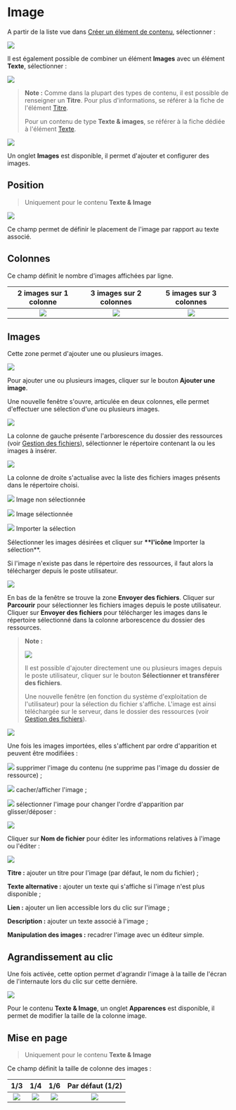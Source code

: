 # Image

A partir de la liste vue dans [Créer un élément de contenu](../creer-un-element-de-contenu.md), sélectionner :

![](../../../.gitbook/assets/add_content_images.png)

Il est également possible de combiner un élément **Images** avec un élément **Texte**, sélectionner :

![](../../../.gitbook/assets/add_content_texte_images.png)

> **Note :** Comme dans la plupart des types de contenu, il est possible de renseigner un **Titre**. Pour plus d'informations, se référer à la fiche de l'élément [Titre](titre.md).
>
> Pour un contenu de type **Texte & images**, se référer à la fiche dédiée à l'élément [Texte](texte.md).

![](../../../.gitbook/assets/add_content_images_ong.png)

Un onglet **Images** est disponible, il permet d'ajouter et configurer des images.

## Position

> Uniquement pour le contenu **Texte & Image**

![](../../../.gitbook/assets/add_content_img_pos%20%281%29.png)

Ce champ permet de définir le placement de l'image par rapport au texte associé.

## **Colonnes**

Ce champ définit le nombre d'images affichées par ligne.

| 2 images sur 1 colonne | 3 images sur 2 colonnes | 5 images sur 3 colonnes |
| :---: | :---: | :---: |
| ![](../../../.gitbook/assets/add_content_img_ex3%20%281%29.png) | ![](../../../.gitbook/assets/add_content_img_ex1.png) | ![](../../../.gitbook/assets/add_content_img_ex2-1.png) |

## **Images**

Cette zone permet d'ajouter une ou plusieurs images.

![](../../../.gitbook/assets/add_content_btn_add1.png)

Pour ajouter une ou plusieurs images, cliquer sur le bouton **Ajouter une image**.

Une nouvelle fenêtre s'ouvre, articulée en deux colonnes, elle permet d'effectuer une sélection d'une ou plusieurs images.

![](../../../.gitbook/assets/add_content_file1-1.png)

La colonne de gauche présente l'arborescence du dossier des ressources \(voir [Gestion des fichiers](https://www.gitbook.com/book/agrosup-dijon-eduter/guide-utilisation-typo3/edit#)\), sélectionner le répertoire contenant la ou les images à insérer.

![](../../../.gitbook/assets/add_content_file2.png)

La colonne de droite s'actualise avec la liste des fichiers images présents dans le répertoire choisi.

![](../../../.gitbook/assets/btn_selection_off.png) Image non sélectionnée

![](../../../.gitbook/assets/btn_selection_on.png) Image sélectionnée

![](../../../.gitbook/assets/btn_import.png) Importer la sélection

Sélectionner les images désirées et cliquer sur **\*\*l'icône** Importer la sélection\*\*.

Si l'image n'existe pas dans le répertoire des ressources, il faut alors la télécharger depuis le poste utilisateur.

![](../../../.gitbook/assets/file_upload.png)

En bas de la fenêtre se trouve la zone **Envoyer des fichiers**. Cliquer sur **Parcourir** pour sélectionner les fichiers images depuis le poste utilisateur. Cliquer sur **Envoyer des fichiers** pour télécharger les images dans le répertoire sélectionné dans la colonne arborescence du dossier des ressources.

> **Note :**
>
> ![](../../../.gitbook/assets/btn_import_img.png)
>
> Il est possible d'ajouter directement une ou plusieurs images depuis le poste utilisateur, cliquer sur le bouton **Sélectionner et transférer des fichiers**.
>
> Une nouvelle fenêtre \(en fonction du système d'exploitation de l'utilisateur\) pour la sélection du fichier s'affiche. L'image est ainsi téléchargée sur le serveur, dans le dossier des ressources \(voir [Gestion des fichiers](https://www.gitbook.com/book/agrosup-dijon-eduter/guide-utilisation-typo3/edit#)\).

![](../../../.gitbook/assets/add_content_img_list.png)

Une fois les images importées, elles s'affichent par ordre d'apparition et peuvent être modifiées :

![](../../../.gitbook/assets/rm_btn-1.png) supprimer l'image du contenu \(ne supprime pas l'image du dossier de ressource\) ;

![](../../../.gitbook/assets/hide_btn%20%281%29.png) cacher/afficher l'image ;

![](../../../.gitbook/assets/btn_select.png) sélectionner l'image pour changer l'ordre d'apparition par glisser/déposer :

![](../../../.gitbook/assets/add_content_img_order.png)

Cliquer sur **Nom de fichier** pour éditer les informations relatives à l'image ou l'éditer :

![](../../../.gitbook/assets/add_content_img_edit.png)

**Titre :** ajouter un titre pour l'image \(par défaut, le nom du fichier\) ;

**Texte alternative :** ajouter un texte qui s'affiche si l'image n'est plus disponible ;

**Lien :** ajouter un lien accessible lors du clic sur l'image ;

**Description :** ajouter un texte associé à l'image ;

**Manipulation des images :** recadrer l'image avec un éditeur simple.

## Agrandissement au clic

Une fois activée, cette option permet d'agrandir l'image à la taille de l'écran de l'internaute lors du clic sur cette dernière.

![](../../../.gitbook/assets/add_content_image_texte_apparence.png)

Pour le contenu **Texte & Image**, un onglet **Apparences** est disponible, il permet de modifier la taille de la colonne image.

## Mise en page

> Uniquement pour le contenu **Texte & Image**

Ce champ définit la taille de colonne des images :

| 1/3 | 1/4 | 1/6 | Par défaut \(1/2\) |
| :---: | :---: | :---: | :---: |
| ![](../../../.gitbook/assets/add_image_texte_col33.png) | ![](../../../.gitbook/assets/add_image_texte_col25.png) | ![](../../../.gitbook/assets/add_image_texte_col20.png) | ![](../../../.gitbook/assets/add_image_texte_col50.png) |

